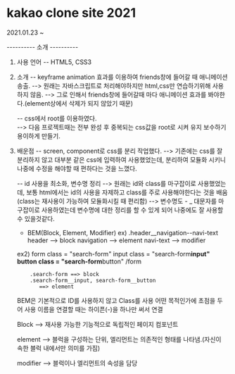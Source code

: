 # kakao clone site 2021

2021.01.23 ~

---------- 소개 ----------

1.  사용 언어
    -- HTML5, CSS3

2.  소개
    -- keyframe animation 효과를 이용하여 friends창에 들어갈 때 애니메이션
    송출.
    --> 원래는 자바스크립트로 처리해야하지만 html,css만 연습하기위해 사용하지 않음.
    --> 그로 인해서 friends창에 들어갈때 마다 애니메이션 효과를 봐야한다.(element상에서 삭제가 되지 않았기 때문)

    -- css에서 root를 이용하였다.  
     --> 다음 프로젝트때는 전부 완성 후 중복되는 css값을 root로 시켜
    유지 보수하기 용이하게 만들기.

3.  배운점
    -- screen, component로 css를 분리 작업했다.
    --> 기존에는 css를 잘 분리하지 않고 대부분 같은 css에 입력하여 사용했었는데, 분리하여 모듈화 시키니 나중에 수정을 해야할 때 편하다는 것을 느꼈다.

    -- id 사용을 최소화, 변수명 정리
    --> 원래는 id와 class를 마구잡이로 사용했었는데, 보통 html에서는 id의 사용을 자제하고 class를 주로 사용해야한다는 것을 배움(class는 재사용이 가능하여 모듈화시킬 때 편리함)
    --> 변수명도 - \_ 대문자를 마구잡이로 사용하였는데 변수명에 대한 정리를 할 수 있게 되어 나중에도 잘 사용할 수 있을것같다.

    - BEM(Block, Element, Modifier)
      ex) .header\_\_navigation--navi-text
      header --> block
      navigation --> element
      navi-text --> modifier

    ex2) form class = "search-form"
    input class = "search-form**input"
    button class = "search-form**button"
    /form

            .search-form ==> block
            .search-form__input, search-form__button
               ==> element

    BEM은 기본적으로 ID를 사용하지 않고 Class를 사용
    어떤 목적인가에 초점을 두어 사용
    이름을 연결할 때는 하이픈(-)을 하나만 써서 연결

    Block --> 재사용 가능한 기능적으로 독립적인 페이지 컴포넌트

    element --> 블럭을 구성하는 단위, 엘리먼트는 의존적인 형태를 나타냄.(자신이 속한 블럭 내에서만 의미를 가짐)

    modifier --> 블럭이나 엘리먼트의 속성을 담당
